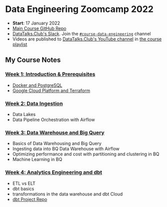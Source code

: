 # Data Engineering Zoomcamp 2022


- **Start**: 17 January 2022
- [Main Course GitHub Repo](https://github.com/DataTalksClub/data-engineering-zoomcamp)
- [DataTalks.Club's Slack](https://datatalks.club/slack.html). Join the [`#course-data-engineering`](https://app.slack.com/client/T01ATQK62F8/C01FABYF2RG) channel
- Videos are published to [DataTalks.Club's YouTube channel](https://www.youtube.com/c/DataTalksClub) in [the course playlist](https://www.youtube.com/playlist?list=PL3MmuxUbc_hJed7dXYoJw8DoCuVHhGEQb) 

## My Course Notes
### [Week 1: Introduction & Prerequisites](week01)
- [Docker and PostgreSQL](week01/docker-sql/)
- [Google Cloud Platform and Terraform](week01/gcp-terraform/)

### [Week 2: Data Ingestion](week02)
 - Data Lakes
 - Data Pipeline Orchestration with Airflow

### [Week 3: Data Warehouse and Big Query](week03)
  - Basics of Data Warehousing and Big Query
  - Ingesting data into BQ Data Warehouse with Airflow
  - Optimizing performance and cost with partitioning and clustering in BQ
  - Machine Learning in BQ

### [Week 4: Analytics Engineering and dbt](week04)
  - ETL vs ELT
  - dbt basics
  - transformations in the data warehouse and dbt Cloud
  - [dbt Project Repo](https://github.com/mharty3/dbt_project_DEZC_2022)

